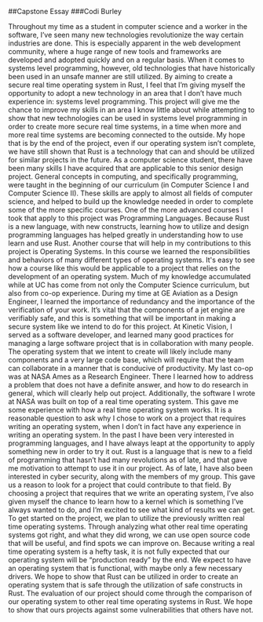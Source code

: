 ##Capstone Essay
###Codi Burley


Throughout my time as a student in computer science and  a worker in the software, I’ve seen many new technologies revolutionize the way certain industries are done. This is especially apparent in the web development community, where a huge range of new tools and frameworks are developed and adopted quickly and on a regular basis. When it comes to systems level programming, however, old technologies that have historically been used in an unsafe manner are still utilized. By aiming to create a secure real time operating system in Rust, I feel that I’m giving myself the opportunity to adopt a new technology in an area that I don’t have much experience in: systems level programming. This project will give me the chance to improve my skills in an area I know little about while attempting to show that new technologies can be used in systems level programming in order to create more secure real time systems, in a time when more and more real time systems are becoming connected to the outside. My hope that is by the end of the project, even if our operating system isn’t complete, we have still shown that Rust is a technology that can and should be utilized for similar projects in the future.
As a computer science student, there have been many skills I have acquired that are applicable to this senior design project. General concepts in computing, and specifically programming, were taught in the beginning of our curriculum (in Computer Science I and Computer Science II). These skills are apply to almost all fields of computer science, and helped to build up the knowledge needed in order to complete some of the more specific courses. One of the more advanced courses I took that apply to this project was Programming Languages. Because Rust is a new language, with new constructs, learning how to utilize and design programming languages has helped greatly in understanding how to use learn and use Rust. Another course that will help in my contributions to this project is Operating Systems. In this course we learned the responsibilities and behaviors of many different types of operating systems. It's easy to see how a course like this would be applicable to a project that relies on the development of an operating system. 
Much of my knowledge accumulated while at UC has come from not only the Computer Science curriculum, but also from co-op experience. During my time at GE Aviation as a Design Engineer, I learned the importance of redundancy and the importance of the verification of your work. It’s vital that the components of a jet engine are verifiably safe, and this is something that will be important in making a secure system like we intend to do for this project. At Kinetic Vision, I served as a software developer, and learned many good practices for managing a large software project that is in collaboration with many people. The operating system that we intent to create will likely include many components and a very large code base, which will require that the team can collaborate in a manner that is conducive of productivity. My last co-op was at NASA Ames as a Research Engineer. There I learned how to address a problem that does not have a definite answer, and how to do research in general, which will clearly help out project. Additionally, the software I wrote at NASA was built on top of a real time operating system. This gave me some experience with how a real time operating system works.
	It is a reasonable question to ask why I chose to work on a project that requires writing an operating system, when I don’t in fact have any experience in writing an operating system. In the past I have been very interested in programming languages, and I have always leapt at the opportunity to apply something new in order to try it out. Rust is a language that is new to a field of programming that hasn’t had many revolutions as of late, and that gave me motivation to attempt to use it in our project. As of late, I have also been interested in cyber security, along with the members of my group. This gave us a reason to look for a project that could contribute to that field. By choosing a project that requires that we write an operating system, I’ve also given myself the chance to learn how to a kernel which is something I’ve always wanted to do, and I’m excited to see what kind of results we can get.
	To get started on the project, we plan to utilize the previously written real time operating systems. Through analyzing what other real time operating systems got right, and what they did wrong, we can use open source code that will be useful, and find spots we can improve on. Because writing a real time operating system is a hefty task, it is not fully expected that our operating system will be “production ready” by the end. We expect to have an operating system that is functional, with maybe only a few necessary drivers. We hope to show that Rust can be utilized in order to create an operating system that is safe  through the utilization of safe constructs in Rust. The evaluation of our project should come through the comparison of our operating system to other real time operating systems in Rust. We hope to show that ours projects against some vulnerabilities that others have not.
	




